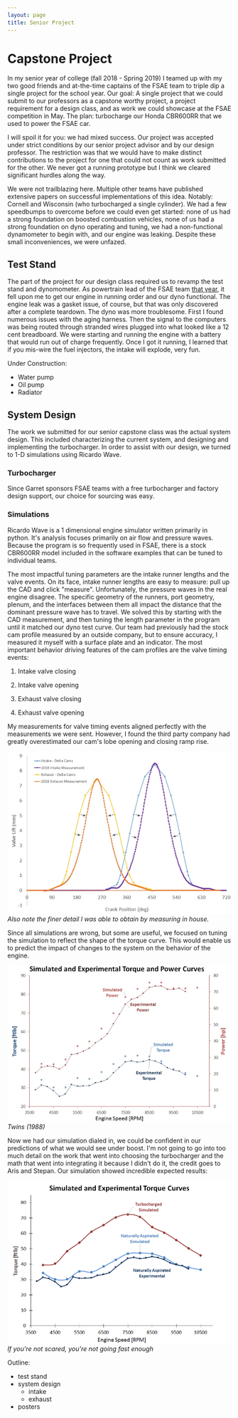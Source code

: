 ```yaml
---
layout: page
title: Senior Project
---
```

# Capstone Project

In my senior year of college (fall 2018 - Spring 2019) I teamed up with my two good friends and at-the-time captains of the FSAE team to triple dip a single project for the school year. Our goal: A single project that we could submit to our professors as a capstone worthy project, a project requirement for a design class, and as work we could showcase at the FSAE competition in May. The plan: turbocharge our Honda CBR600RR that we used to power the FSAE car.

I will spoil it for you: we had mixed success. Our project was accepted under strict conditions by our senior project advisor and by our design professor. The restriction was that we would have to make distinct contributions to the project for one that could not count as work submitted for the other. We never got a running prototype but I think we cleared significant hurdles along the way.

We were not trailblazing here. Multiple other teams have published extensive papers on successful implementations of this idea. Notably: Cornell and Wisconsin (who turbocharged a single cylinder). We had a few speedbumps to overcome before we could even get started: none of us had a strong foundation on boosted combustion vehicles, none of us had a strong foundation on dyno operating and tuning, we had a non-functional dynamometer to begin with, and our engine was leaking. Despite these small inconveniences, we were unfazed.

## Test Stand

The part of the project for our design class required us to revamp the test stand and dynomometer. As powertrain lead of the FSAE team <a href="Formula.html">that year</a>, it fell upon me to get our engine in running order and our dyno functional. The engine leak was a gasket issue, of course, but that was only discovered after a complete teardown. The dyno was more troublesome. First I found numerous issues with the aging harness. Then the signal to the computers was being routed through stranded wires plugged into what looked like a 12 cent breadboard. We were starting and running the engine with a battery that would run out of charge frequently. Once I got it running, I learned that if you mis-wire the fuel injectors, the intake will explode, very fun.

Under Construction:
* Water pump
* Oil pump
* Radiator

## System Design

The work we submitted for our senior capstone class was the actual system design. This included characterizing the current system, and designing and implementing the turbocharger. In order to assist with our design, we turned to 1-D simulations using Ricardo Wave.

### Turbocharger

Since Garret sponsors FSAE teams with a free turbocharger and factory design support, our choice for sourcing was easy.

### Simulations

Ricardo Wave is a 1 dimensional engine simulator written primarily in python. It's analysis focuses primarily on air flow and pressure waves. Because the program is so frequently used in FSAE, there is a stock CBR600RR model included in the software examples that can be tuned to individual teams.

The most impactful tuning parameters are the intake runner lengths and the valve events. On its face, intake runner lengths are easy to measure: pull up the CAD and click "measure". Unfortunately, the pressure waves in the real engine disagree. The specific geometry of the runners, port geometry, plenum, and the interfaces between them all impact the distance that the dominant pressure wave has to travel. We solved this by starting with the CAD measurement, and then tuning the length parameter in the program until it matched our dyno test curve. Our team had previously had the stock cam profile measured by an outside company, but to ensure accuracy, I measured it myself with a surface plate and an indicator. The most important behavior driving features of the cam profiles are the valve timing events:

1. Intake valve closing

1. Intake valve opening

1. Exhaust valve closing

1. Exhaust valve opening

My measurements for valve timing events aligned perfectly with the measurements we were sent. However, I found the third party company had greatly overestimated our cam's lobe opening and closing ramp rise.

![A graph of two cam profiles overlayed.](/docs/assets/cam_profiles.jpg)
*Also note the finer detail I was able to obtain by measuring in house.*

Since all simulations are wrong, but some are useful, we focused on tuning the simulation to reflect the shape of the torque curve. This would enable us to predict the impact of changes to the system on the behavior of the engine.

![A graph of our simulated torque numbers overlaid on experimental data](/docs/assets/turbo_sims.jpg)
*Twins (1988)*

Now we had our simulation dialed in, we could be confident in our predictions of what we would see under boost. I'm not going to go into too much detail on the work that went into choosing the turbocharger and the math that went into integrating it because I didn't do it, the credit goes to Aris and Stepan. Our simulation showed incredible expected results:

![A graph of our simulated turbocharged torque numbers overlaid on experimental data](/docs/assets/turbo_torque_sim.png)
*If you're not scared, you're not going fast enough*

Outline:
* test stand
* system design
  * intake
  * exhaust
* posters
